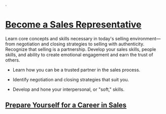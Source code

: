.



# [Become a Sales Representative](https://www.linkedin.com/learning/paths/become-a-sales-representative)



Learn core concepts and skills necessary in today's selling environment—from negotiation and closing strategies to selling with authenticity. Recognize that selling is a partnership. Develop your sales skills, people skills, and ability to create emotional engagement and earn the trust of others.



- Learn how you can be a trusted partner in the sales process.

- Identify negotiation and closing strategies that suit you.

- Develop and hone your interpersonal, or "soft," skills.



## [Prepare Yourself for a Career in Sales](https://www.linkedin.com/learning/prepare-yourself-for-a-career-in-sales-2020/preparing-for-a-sales-career?contextUrn=urn%3Ali%3AlyndaLearningPath%3A58925bf8498e7ab27c1ba996)
